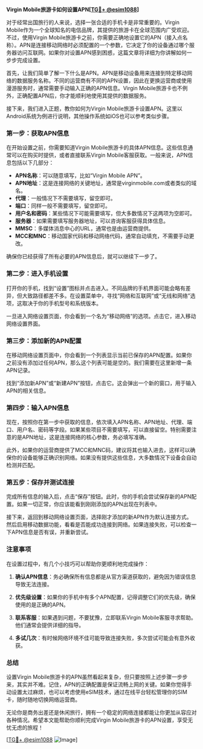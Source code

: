 **Virgin Mobile旅游卡如何设置APN[[TG💪+ @esim1088](https://t.me/s/esim1088)]**

对于经常出国旅行的人来说，选择一张合适的手机卡是非常重要的。Virgin Mobile作为一个全球知名的电信品牌，其提供的旅游卡在全球范围内广受欢迎。不过，使用Virgin Mobile旅游卡之前，你需要正确地设置它的APN（接入点名称）。APN是连接移动网络时必须配置的一个参数，它决定了你的设备通过哪个服务器访问互联网。如果你对设置APN感到困惑，这篇文章将详细为你讲解如何一步步完成设置。

首先，让我们简单了解一下什么是APN。APN是移动设备用来连接到特定移动网络的数据服务名称。不同的运营商有不同的APN设置，因此在更换运营商或使用漫游服务时，通常需要手动输入正确的APN信息。Virgin Mobile旅游卡也不例外，正确配置APN后，你才能顺利地使用其提供的数据服务。

接下来，我们进入正题，教你如何为Virgin Mobile旅游卡设置APN。这里以Android系统为例进行说明，其他操作系统如iOS也可以参考类似步骤。

### 第一步：获取APN信息

在开始设置之前，你需要知道Virgin Mobile旅游卡的具体APN信息。这些信息通常可以在购买时提供，或者直接联系Virgin Mobile客服获取。一般来说，APN信息包括以下几部分：

- **APN名称**：可以随意填写，比如“Virgin Mobile APN”。
- **APN地址**：这是连接网络的关键地址，通常是virginmobile.com或者类似的域名。
- **代理**：一般情况下不需要填写，留空即可。
- **端口**：同样一般不需要填写，留空即可。
- **用户名和密码**：某些情况下可能需要填写，但大多数情况下这两项为空即可。
- **服务器**：如果需要填写服务器地址，可以咨询客服获得具体信息。
- **MMSC**：多媒体消息中心的URL，通常也是由运营商提供。
- **MCC和MNC**：移动国家代码和移动网络代码，通常自动填充，不需要手动更改。

确保你已经获得了所有必要的APN信息后，就可以继续下一步了。

### 第二步：进入手机设置

打开你的手机，找到“设置”图标并点击进入。不同品牌的手机界面可能会略有差异，但大致路径都差不多。在设置菜单中，寻找“网络和互联网”或“无线和网络”选项，这取决于你的手机型号和系统版本。

一旦进入网络设置页面，你会看到一个名为“移动网络”的选项。点击它，进入移动网络设置界面。

### 第三步：添加新的APN配置

在移动网络设置页面中，你会看到一个列表显示当前已保存的APN配置。如果你之前没有添加过任何APN，那么这个列表可能是空的。我们需要在这里新增一条APN记录。

找到“添加新APN”或“新建APN”按钮，点击它。这会弹出一个新的窗口，用于输入APN的相关信息。

### 第四步：输入APN信息

现在，按照你在第一步中获取的信息，依次填入APN名称、APN地址、代理、端口、用户名、密码等字段。如果某些项目不需要填写，可以直接留空。特别需要注意的是APN地址，这是连接网络的核心参数，务必填写准确。

此外，如果你的运营商提供了MCC和MNC码，建议将其也输入进去，这样可以确保你的设备能够正确识别网络。如果没有提供这些信息，大多数情况下设备会自动检测并匹配。

### 第五步：保存并测试连接

完成所有信息的输入后，点击“保存”按钮。此时，你的手机会尝试保存新的APN配置。如果一切正常，你应该能看到刚刚添加的APN出现在列表中。

接下来，返回到移动网络设置页面，选择刚才添加的新APN作为默认连接方式。然后启用移动数据功能，看看是否能成功连接到网络。如果连接失败，可以检查一下APN信息是否有误，并重新尝试。

### 注意事项

在设置过程中，有几个小技巧可以帮助你更顺利地完成操作：

1. **确认APN信息**：务必确保所有信息都是从官方渠道获取的，避免因为错误信息导致无法连接。
   
2. **优先级设置**：如果你的手机中有多个APN配置，记得调整它们的优先级，确保使用的是正确的APN。

3. **联系客服**：如果遇到问题，不要犹豫，立即联系Virgin Mobile客服寻求帮助。他们通常会提供详细的指导。

4. **多试几次**：有时候网络环境不佳可能导致连接失败，多次尝试可能会有意外收获。

### 总结

设置Virgin Mobile旅游卡的APN虽然看起来复杂，但只要按照上述步骤一步步来，其实并不难。记住，APN的正确配置是保证流畅上网的关键。如果你觉得手动设置太过麻烦，也可以考虑使用eSIM技术，通过在线平台轻松管理你的SIM卡，随时随地切换网络运营商。

无论你是商务出差还是休闲旅行，拥有一个稳定的网络连接都能让你更加从容应对各种情况。希望本文能帮助你顺利完成Virgin Mobile旅游卡的APN设置，享受无忧无虑的旅程！

[[TG💪+ @esim1088](https://t.me/s/esim1088) ![Image](https://i.postimg.cc/4NQfJmqS/Snipaste-2025-05-13-00-14-12.png)]